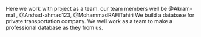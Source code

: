 Here we work with project as a team. our team members well be @Akram-mal , @Arshad-ahmad123, @MohammadRAFITahiri
We build a database for private transportation company.
We well work as a team to make a professional database as they from us.
 
